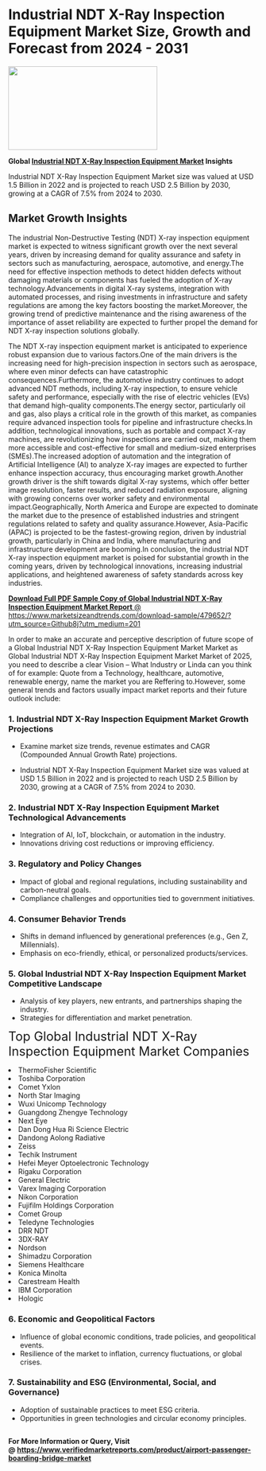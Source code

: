 <H1>Industrial NDT X-Ray Inspection Equipment Market Size, Growth and Forecast from 2024 - 2031</H1><img class="aligncenter size-medium wp-image-584254" src="https://thirdeyenews.in/wp-content/uploads/2024/09/Global-Market-Research-300x168.jpeg" alt="" width="300" height="168" /><p><strong>Global&nbsp;<a href="https://www.marketsizeandtrends.com/download-sample/479652/?utm_source=Github8j?utm_medium=201">Industrial NDT X-Ray Inspection Equipment Market</a> Insights</strong></p><p>Industrial NDT X-Ray Inspection Equipment Market size was valued at USD 1.5 Billion in 2022 and is projected to reach USD 2.5 Billion by 2030, growing at a CAGR of 7.5% from 2024 to 2030.</p><p><h2>Market Growth Insights</h2> <p>The industrial Non-Destructive Testing (NDT) X-ray inspection equipment market is expected to witness significant growth over the next several years, driven by increasing demand for quality assurance and safety in sectors such as manufacturing, aerospace, automotive, and energy.The need for effective inspection methods to detect hidden defects without damaging materials or components has fueled the adoption of X-ray technology.Advancements in digital X-ray systems, integration with automated processes, and rising investments in infrastructure and safety regulations are among the key factors boosting the market.Moreover, the growing trend of predictive maintenance and the rising awareness of the importance of asset reliability are expected to further propel the demand for NDT X-ray inspection solutions globally.</p> <p><a href="#"></a></p> <p>The NDT X-ray inspection equipment market is anticipated to experience robust expansion due to various factors.One of the main drivers is the increasing need for high-precision inspection in sectors such as aerospace, where even minor defects can have catastrophic consequences.Furthermore, the automotive industry continues to adopt advanced NDT methods, including X-ray inspection, to ensure vehicle safety and performance, especially with the rise of electric vehicles (EVs) that demand high-quality components.The energy sector, particularly oil and gas, also plays a critical role in the growth of this market, as companies require advanced inspection tools for pipeline and infrastructure checks.In addition, technological innovations, such as portable and compact X-ray machines, are revolutionizing how inspections are carried out, making them more accessible and cost-effective for small and medium-sized enterprises (SMEs).The increased adoption of automation and the integration of Artificial Intelligence (AI) to analyze X-ray images are expected to further enhance inspection accuracy, thus encouraging market growth.Another growth driver is the shift towards digital X-ray systems, which offer better image resolution, faster results, and reduced radiation exposure, aligning with growing concerns over worker safety and environmental impact.Geographically, North America and Europe are expected to dominate the market due to the presence of established industries and stringent regulations related to safety and quality assurance.However, Asia-Pacific (APAC) is projected to be the fastest-growing region, driven by industrial growth, particularly in China and India, where manufacturing and infrastructure development are booming.In conclusion, the industrial NDT X-ray inspection equipment market is poised for substantial growth in the coming years, driven by technological innovations, increasing industrial applications, and heightened awareness of safety standards across key industries.</p> <p><a href="#"></p><p><span class=""><strong>Download Full PDF Sample Copy of Global Industrial NDT X-Ray Inspection Equipment Market Report</strong> @ <a href="https://www.marketsizeandtrends.com/download-sample/479652/?utm_source=Github8j?utm_medium=201" target="_blank">https://www.marketsizeandtrends.com/download-sample/479652/?utm_source=Github8j?utm_medium=201</a></span></p><p>In order to make an accurate and perceptive description of future scope of a Global&nbsp;Industrial NDT X-Ray Inspection Equipment Market Market as Global&nbsp;Industrial NDT X-Ray Inspection Equipment Market Market of 2025, you need to describe a clear Vision &ndash; What Industry or Linda can you think of for example: Quote from a Technology, healthcare, automotive, renewable energy, name the market you are Reffering to.However, some general trends and factors usually impact market reports and their future outlook include:</p><h3>1.&nbsp;<strong>Industrial NDT X-Ray Inspection Equipment Market Growth Projections</strong></h3><ul><li>Examine market size trends, revenue estimates and CAGR (Compounded Annual Growth Rate) projections.</li><li><p>Industrial NDT X-Ray Inspection Equipment Market size was valued at USD 1.5 Billion in 2022 and is projected to reach USD 2.5 Billion by 2030, growing at a CAGR of 7.5% from 2024 to 2030.</p></li></ul><h3>2.&nbsp;<strong>Industrial NDT X-Ray Inspection Equipment Market Technological Advancements</strong></h3><ul><li>Integration of AI, IoT, blockchain, or automation in the industry.</li><li>Innovations driving cost reductions or improving efficiency.</li></ul><h3>3.&nbsp;<strong>Regulatory and Policy Changes</strong></h3><ul><li>Impact of global and regional regulations, including sustainability and carbon-neutral goals.</li><li>Compliance challenges and opportunities tied to government initiatives.</li></ul><h3>4.&nbsp;<strong>Consumer Behavior Trends</strong></h3><ul><li>Shifts in demand influenced by generational preferences (e.g., Gen Z, Millennials).</li><li>Emphasis on eco-friendly, ethical, or personalized products/services.</li></ul><h3>5.&nbsp;<strong>Global Industrial NDT X-Ray Inspection Equipment Market Competitive Landscape</strong></h3><ul><li>Analysis of key players, new entrants, and partnerships shaping the industry.</li><li>Strategies for differentiation and market penetration.</li></ul><p data-pm-slice="1 1 []"><span style="color: inherit; font-family: inherit; font-size: 25px;">Top Global Industrial NDT X-Ray Inspection Equipment Market Companies</span></p><div class="" data-test-id=""><p><li>ThermoFisher Scientific</li><li> Toshiba Corporation</li><li> Comet Yxlon</li><li> North Star Imaging</li><li> Wuxi Unicomp Technology</li><li> Guangdong Zhengye Technology</li><li> Next Eye</li><li> Dan Dong Hua Ri Science Electric</li><li> Dandong Aolong Radiative</li><li> Zeiss</li><li> Techik Instrument</li><li> Hefei Meyer Optoelectronic Technology</li><li> Rigaku Corporation</li><li> General Electric</li><li> Varex Imaging Corporation</li><li> Nikon Corporation</li><li> Fujifilm Holdings Corporation</li><li> Comet Group</li><li> Teledyne Technologies</li><li> DRR NDT</li><li> 3DX-RAY</li><li> Nordson</li><li> Shimadzu Corporation</li><li> Siemens Healthcare</li><li> Konica Minolta</li><li> Carestream Health</li><li> IBM Corporation</li><li> Hologic</li></p></div><h3>6.&nbsp;<strong>Economic and Geopolitical Factors</strong></h3><ul><li>Influence of global economic conditions, trade policies, and geopolitical events.</li><li>Resilience of the market to inflation, currency fluctuations, or global crises.</li></ul><h3>7.&nbsp;<strong>Sustainability and ESG (Environmental, Social, and Governance)</strong></h3><ul><li>Adoption of sustainable practices to meet ESG criteria.</li><li>Opportunities in green technologies and circular economy principles.</li></ul><h2><strong style="font-size: 14px;">For More Information or Query, Visit @&nbsp;</strong><a style="background-color: #ffffff; font-size: 14px;" href="https://www.marketsizeandtrends.com/report/industrial-ndt-x-ray-inspection-equipment-market/" target="_blank">https://www.verifiedmarketreports.com/product/airport-passenger-boarding-bridge-market</a></h2>